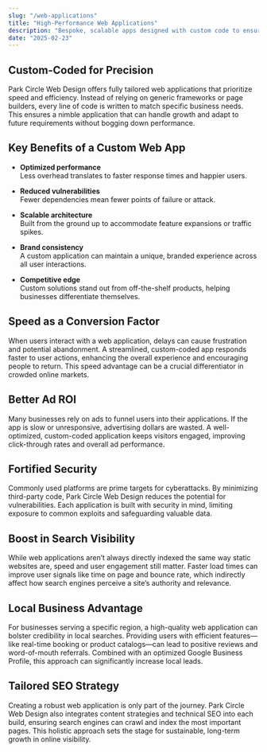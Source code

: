 ```yaml
---
slug: "/web-applications"
title: "High-Performance Web Applications"
description: "Bespoke, scalable apps designed with custom code to ensure speed, security, and reliability."
date: "2025-02-23"
---
```


## Custom-Coded for Precision

Park Circle Web Design offers fully tailored web applications that prioritize speed and efficiency. Instead of relying on generic frameworks or page builders, every line of code is written to match specific business needs. This ensures a nimble application that can handle growth and adapt to future requirements without bogging down performance.

## Key Benefits of a Custom Web App

- **Optimized performance**  
  Less overhead translates to faster response times and happier users.

- **Reduced vulnerabilities**  
  Fewer dependencies mean fewer points of failure or attack.

- **Scalable architecture**  
  Built from the ground up to accommodate feature expansions or traffic spikes.

- **Brand consistency**  
  A custom application can maintain a unique, branded experience across all user interactions.

- **Competitive edge**  
  Custom solutions stand out from off-the-shelf products, helping businesses differentiate themselves.

## Speed as a Conversion Factor

When users interact with a web application, delays can cause frustration and potential abandonment. A streamlined, custom-coded app responds faster to user actions, enhancing the overall experience and encouraging people to return. This speed advantage can be a crucial differentiator in crowded online markets.

## Better Ad ROI

Many businesses rely on ads to funnel users into their applications. If the app is slow or unresponsive, advertising dollars are wasted. A well-optimized, custom-coded application keeps visitors engaged, improving click-through rates and overall ad performance.

## Fortified Security

Commonly used platforms are prime targets for cyberattacks. By minimizing third-party code, Park Circle Web Design reduces the potential for vulnerabilities. Each application is built with security in mind, limiting exposure to common exploits and safeguarding valuable data.

## Boost in Search Visibility

While web applications aren’t always directly indexed the same way static websites are, speed and user engagement still matter. Faster load times can improve user signals like time on page and bounce rate, which indirectly affect how search engines perceive a site’s authority and relevance.

## Local Business Advantage

For businesses serving a specific region, a high-quality web application can bolster credibility in local searches. Providing users with efficient features—like real-time booking or product catalogs—can lead to positive reviews and word-of-mouth referrals. Combined with an optimized Google Business Profile, this approach can significantly increase local leads.

## Tailored SEO Strategy

Creating a robust web application is only part of the journey. Park Circle Web Design also integrates content strategies and technical SEO into each build, ensuring search engines can crawl and index the most important pages. This holistic approach sets the stage for sustainable, long-term growth in online visibility.
